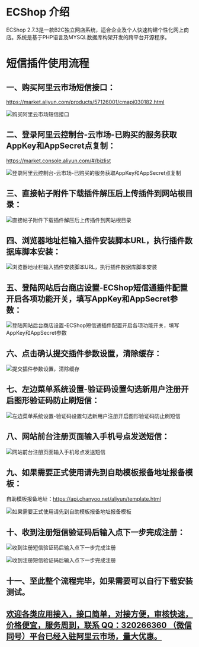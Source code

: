# ECShop 介绍
ECShop 2.7.3是一款B2C独立网店系统，适合企业及个人快速构建个性化网上商店。系统是基于PHP语言及MYSQL数据库构架开发的跨平台开源程序。

# 短信插件使用流程
## 一、购买阿里云市场短信接口：
https://market.aliyun.com/products/57126001/cmapi030182.html

![购买阿里云市场短信接口](https://github.com/320266360/sms_plugin/blob/master/ECShop/images/01.png "购买阿里云市场短信接口")


## 二、登录阿里云控制台-云市场-已购买的服务获取AppKey和AppSecret点复制：
https://market.console.aliyun.com/#/bizlist

![登录阿里云控制台-云市场-已购买的服务获取AppKey和AppSecret点复制](https://github.com/320266360/sms_plugin/blob/master/ECShop/images/02.png "登录阿里云控制台-云市场-已购买的服务获取AppKey和AppSecret点复制")


## 三、直接帖子附件下载插件解压后上传插件到网站根目录：

![直接帖子附件下载插件解压后上传插件到网站根目录](https://github.com/320266360/sms_plugin/blob/master/ECShop/images/03.png "直接帖子附件下载插件解压后上传插件到网站根目录")


## 四、浏览器地址栏输入插件安装脚本URL，执行插件数据库脚本安装：

![浏览器地址栏输入插件安装脚本URL，执行插件数据库脚本安装](https://github.com/320266360/sms_plugin/blob/master/ECShop/images/04.png "浏览器地址栏输入插件安装脚本URL，执行插件数据库脚本安装")


## 五、登陆网站后台商店设置-ECShop短信通插件配置开启各项功能开关，填写AppKey和AppSecret参数：

![登陆网站后台商店设置-ECShop短信通插件配置开启各项功能开关，填写AppKey和AppSecret参数](https://github.com/320266360/sms_plugin/blob/master/ECShop/images/05.png "登陆网站后台商店设置-ECShop短信通插件配置开启各项功能开关，填写AppKey和AppSecret参数")


## 六、点击确认提交插件参数设置，清除缓存：

![提交插件参数设置，清除缓存](https://github.com/320266360/sms_plugin/blob/master/ECShop/images/06.png "提交插件参数设置，清除缓存")


## 七、左边菜单系统设置-验证码设置勾选新用户注册开启图形验证码防止刷短信：

![左边菜单系统设置-验证码设置勾选新用户注册开启图形验证码防止刷短信](https://github.com/320266360/sms_plugin/blob/master/ECShop/images/07.png "左边菜单系统设置-验证码设置勾选新用户注册开启图形验证码防止刷短信")


## 八、网站前台注册页面输入手机号点发送短信：
![网站前台注册页面输入手机号点发送短信](https://github.com/320266360/sms_plugin/blob/master/ECShop/images/08.png "网站前台注册页面输入手机号点发送短信")


## 九、如果需要正式使用请先到自助模板报备地址报备模板：
自助模板报备地址：https://api.chanyoo.net/aliyun/template.html 

![如果需要正式使用请先到自助模板报备地址报备模板](https://github.com/320266360/sms_plugin/blob/master/ECShop/images/09.png "如果需要正式使用请先到自助模板报备地址报备模板")


## 十、收到注册短信验证码后输入点下一步完成注册：


![收到注册短信验证码后输入点下一步完成注册](https://github.com/320266360/sms_plugin/blob/master/ECShop/images/10.png "收到注册短信验证码后输入点下一步完成注册")

![收到注册短信验证码后输入点下一步完成注册](https://github.com/320266360/sms_plugin/blob/master/ECShop/images/11.png "收到注册短信验证码后输入点下一步完成注册")


## 十一、至此整个流程完毕，如果需要可以自行下载安装测试。



## [欢迎各类应用接入，接口简单，对接方便，审核快速，价格便宜，服务周到，联系 QQ：320266360 （微信同号）平台已经入驻阿里云市场，量大优惠。](https://market.aliyun.com/products/57126001/cmapi030182.html)
